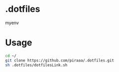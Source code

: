 # .dotfiles
myenv

# Usage

 ```zsh
cd ~/
git clone https://github.com/piraaa/.dotfiles.git
sh .dotfiles/dotfilesLink.sh
```

